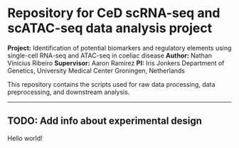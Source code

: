 # Repository for CeD scRNA-seq and scATAC-seq data analysis project

**Project:** Identification of potential biomarkers and regulatory elements using single-cell RNA-seq and ATAC-seq in coeliac disease
**Author:** Nathan Vinicius Ribeiro
**Supervisor:** Aaron Ramirez
**PI:** Iris Jonkers
Department of Genetics, University Medical Center Groningen, Netherlands

This repository contains the scripts used for raw data processing, data preprocessing, and downstream analysis.

---
## TODO: Add info about experimental design
Hello world!
